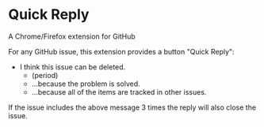 # Quick Reply

A Chrome/Firefox extension for GitHub

For any GitHub issue, this extension provides a button "Quick Reply":

- I think this issue can be deleted.
   - (period)
   - ...because the problem is solved.
   - ...because all of the items are tracked in other issues.
   
If the issue includes the above message 3 times the reply will also close the issue.
